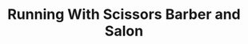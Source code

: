 ---
title: "Running With Scissors Barber and Salon"
url: /calgary/running-with-scissors-barber-and-salon/
shop: Friseur
---